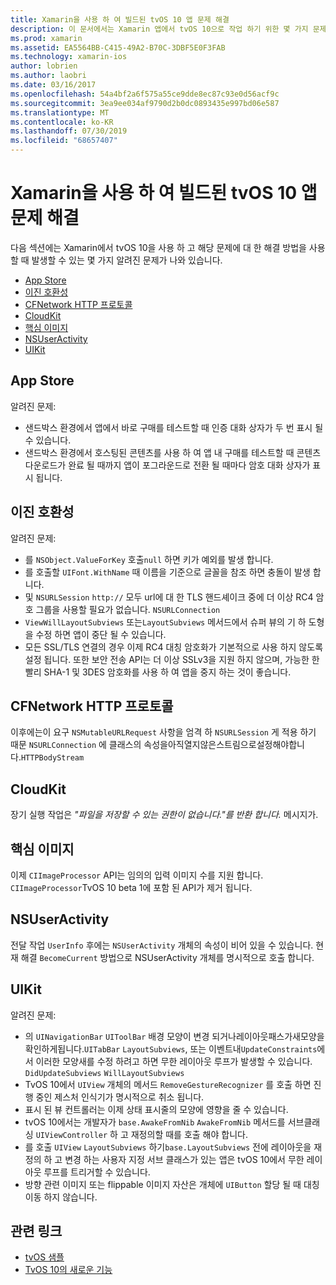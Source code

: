 ```yaml
---
title: Xamarin을 사용 하 여 빌드된 tvOS 10 앱 문제 해결
description: 이 문서에서는 Xamarin 앱에서 tvOS 10으로 작업 하기 위한 몇 가지 문제 해결 팁을 제공 합니다. 앱 스토어, 이진 호환성, CFNetwork HttpProtocol, CloudKit, Core 이미지, NSUserActivity 및 UIKit와 관련 된 문제를 설명 합니다.
ms.prod: xamarin
ms.assetid: EA5564BB-C415-49A2-B70C-3DBF5E0F3FAB
ms.technology: xamarin-ios
author: lobrien
ms.author: laobri
ms.date: 03/16/2017
ms.openlocfilehash: 54a4bf2a6f575a55ce9dde8ec87c93e0d56acf9c
ms.sourcegitcommit: 3ea9ee034af9790d2b0dc0893435e997bd06e587
ms.translationtype: MT
ms.contentlocale: ko-KR
ms.lasthandoff: 07/30/2019
ms.locfileid: "68657407"
---
```

# <a name="troubleshooting-tvos-10-apps-built-with-xamarin"></a>Xamarin을 사용 하 여 빌드된 tvOS 10 앱 문제 해결

다음 섹션에는 Xamarin에서 tvOS 10을 사용 하 고 해당 문제에 대 한 해결 방법을 사용할 때 발생할 수 있는 몇 가지 알려진 문제가 나와 있습니다.

- [App Store](#App-Store)
- [이진 호환성](#Binary-Compatibility)
- [CFNetwork HTTP 프로토콜](#CFNetwork-HTTP-Protocol)
- [CloudKit](#CloudKit)
- [핵심 이미지](#CoreImage)
- [NSUserActivity](#NSUserActivity)
- [UIKit](#UIKit)

<a name="App-Store" />

## <a name="app-store"></a>App Store

알려진 문제:

- 샌드박스 환경에서 앱에서 바로 구매를 테스트할 때 인증 대화 상자가 두 번 표시 될 수 있습니다.
- 샌드박스 환경에서 호스팅된 콘텐츠를 사용 하 여 앱 내 구매를 테스트할 때 콘텐츠 다운로드가 완료 될 때까지 앱이 포그라운드로 전환 될 때마다 암호 대화 상자가 표시 됩니다.

<a name="Binary-Compatibility" />

## <a name="binary-compatibility"></a>이진 호환성

알려진 문제:

- 를 `NSObject.ValueForKey` 호출`null` 하면 키가 예외를 발생 합니다.
- 를 호출할 `UIFont.WithName` 때 이름을 기준으로 글꼴을 참조 하면 충돌이 발생 합니다.
- 및 `NSURLSession` `http://` 모두 url에 대 한 TLS 핸드셰이크 중에 더 이상 RC4 암호 그룹을 사용할 필요가 없습니다. `NSURLConnection`
- `ViewWillLayoutSubviews` 또는`LayoutSubviews` 메서드에서 슈퍼 뷰의 기 하 도형을 수정 하면 앱이 중단 될 수 있습니다.
- 모든 SSL/TLS 연결의 경우 이제 RC4 대칭 암호화가 기본적으로 사용 하지 않도록 설정 됩니다. 또한 보안 전송 API는 더 이상 SSLv3을 지원 하지 않으며, 가능한 한 빨리 SHA-1 및 3DES 암호화를 사용 하 여 앱을 중지 하는 것이 좋습니다.

<a name="CFNetwork-HTTP-Protocol" />

## <a name="cfnetwork-http-protocol"></a>CFNetwork HTTP 프로토콜

이후에는이 요구 `NSMutableURLRequest` 사항을 엄격 하 `NSURLSession` 게 적용 하기 때문 `NSURLConnection` 에 클래스의 속성을아직열지않은스트림으로설정해야합니다.`HTTPBodyStream`

<a name="CloudKit" />

## <a name="cloudkit"></a>CloudKit

장기 실행 작업은 _"파일을 저장할 수 있는 권한이 없습니다."를 반환 합니다._ 메시지가.

<a name="CoreImage" />

## <a name="core-image"></a>핵심 이미지

이제 `CIImageProcessor` API는 임의의 입력 이미지 수를 지원 합니다. `CIImageProcessor`TvOS 10 beta 1에 포함 된 API가 제거 됩니다.

<a name="NSUserActivity" />

## <a name="nsuseractivity"></a>NSUserActivity

전달 작업 `UserInfo` 후에는 `NSUserActivity` 개체의 속성이 비어 있을 수 있습니다. 현재 해결 `BecomeCurrent` 방법으로 NSUserActivity 개체를 명시적으로 호출 합니다.

<a name="UIKit" />

## <a name="uikit"></a>UIKit

알려진 문제:

- 의 `UINavigationBar` `UIToolBar` 배경 모양이 변경 되거나레이아웃패스가새모양을확인하게됩니다.`UITabBar` `LayoutSubviews`, 또는 이벤트내`UpdateConstraints`에서 이러한 모양새를 수정 하려고 하면 무한 레이아웃 루프가 발생할 수 있습니다. `DidUpdateSubviews` `WillLayoutSubviews`
- TvOS 10에서 `UIView` 개체의 메서드 `RemoveGestureRecognizer` 를 호출 하면 진행 중인 제스처 인식기가 명시적으로 취소 됩니다.
- 표시 된 뷰 컨트롤러는 이제 상태 표시줄의 모양에 영향을 줄 수 있습니다.
- tvOS 10에서는 개발자가 `base.AwakeFromNib` `AwakeFromNib` 메서드를 서브클래싱 `UIViewController` 하 고 재정의할 때를 호출 해야 합니다.
- 를 호출 `UIView` `LayoutSubviews` 하기`base.LayoutSubviews` 전에 레이아웃을 재정의 하 고 변경 하는 사용자 지정 서브 클래스가 있는 앱은 tvOS 10에서 무한 레이아웃 루프를 트리거할 수 있습니다.
- 방향 관련 이미지 또는 flippable 이미지 자산은 개체에 `UIButton` 할당 될 때 대칭 이동 하지 않습니다.

## <a name="related-links"></a>관련 링크

- [tvOS 샘플](https://docs.microsoft.com/samples/browse/?products=xamarin&term=Xamarin.iOS+tvOS)
- [TvOS 10의 새로운 기능](https://developer.apple.com/library/prerelease/content/releasenotes/General/WhatsNewinTVOS/Articles/tvOS10.html#//apple_ref/doc/uid/TP40017259-SW1)
